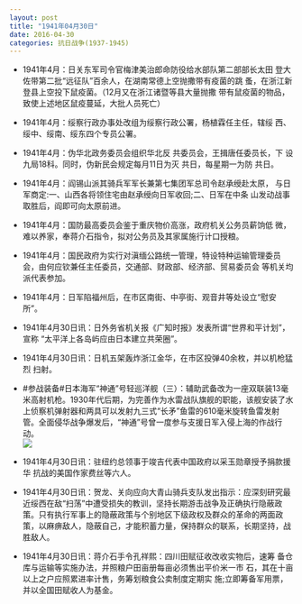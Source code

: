 ```yaml
---
layout: post
title: "1941年04月30日"
date: 2016-04-30
categories: 抗日战争(1937-1945)
---
```


<meta name="referrer" content="no-referrer" />

- 1941年4月：日关东军司令官梅津美治郎命防役给水部队第二部部长太田 登大佐带第二批“远征队”百余人，在湖南常德上空抛撒带有疫菌的跳 蚤，在浙江新登县上空投下鼠疫菌。（12月又在浙江诸暨等县大量抛撒 带有鼠疫菌的物品，致使上述地区鼠疫蔓延，大批人员死亡） 

- 1941年4月：绥察行政办事处改组为绥察行政公署，杨植霖任主任，辖绥 西、绥中、绥南、绥东四个专员公署。 

- 1941年4月：伪华北政务委员会组织华北反 共委员会，王揖唐任委员长，下 设九局18科。同时，伪新民会规定每月11日为灭 共日，每星期一为防 共日。 

- 1941年4月：阎锡山派其骑兵军军长兼第七集团军总司令赵承绶赴太原， 与日军商定:一、山西各将领住宅由赵承绶向日军收回;二、日军在中条 山发动战事取胜后，阎即可向太原前进。 

- 1941年4月：国防最高委员会鉴于重庆物价高涨，政府机关公务员薪饷低 微，难以养家，奉蒋介石指令，拟对公务员及其家属施行计口授粮。 

- 1941年4月：国民政府为实行对滇缅公路统一管理，特设特种运输管理委员会，由何应钦兼任主任委员，交通部、财政部、经济部、贸易委员会 等机关均派代表参加。 

- 1941年4月：日军陷福州后，在市区南街、中亭街、观音井等处设立“慰安所”。 

- 1941年4月30日讯：日外务省机关报《广知时报》发表所谓“世界和平计划”，宣称 “太平洋上各岛屿应由日本建立共荣圈”。 

- 1941年4月30日讯：日机五架轰炸浙江金华，在市区投弹40余枚，并以机枪猛烈 扫射。 

- #参战装备#日本海军“神通”号轻巡洋舰（三）：辅助武备改为一座双联装13毫米高射机枪。1930年代后期，为完善作为水雷战队旗舰的职能，该舰安装了水上侦察机弹射器和两具可以发射九三式“长矛”鱼雷的610毫米旋转鱼雷发射管。全面侵华战争爆发后，“神通”号曾一度参与支援日军入侵上海的作战行动。 <br/><img src="https://ww2.sinaimg.cn/large/aca367d8jw1f3ehyane50j20dc0cdtap.jpg" />

- 1941年4月30日讯：驻纽约总领事于竣吉代表中国政府以采玉勋章授予捐款援华 抗战的美国作家费丝等六人。 

- 1941年4月30日讯：贺龙、关向应向大青山骑兵支队发出指示：应深刻研究最近绥西在敌“扫荡”中遭受损失的教训，坚持长期游击战争及正确执行隐蔽政策。只有执行军事上的隐蔽政策与个别地区下级政权及群众的革命的两面政策，以麻痹敌人，隐蔽自己，才能积蓄力量，保持群众的联系，长期坚持，战胜敌人。 

- 1941年4月30日讯：蒋介石手令孔祥熙：四川田赋征收改收实物后，速筹 备仓库与运输等实施办法，并照粮户田亩册每亩必须售出平价米一市 石，其在十亩以上之户应照累进率计售，务筹划粮食公卖制度定期实 施;立即筹备军用票，并以全国田赋收人为基金。 

